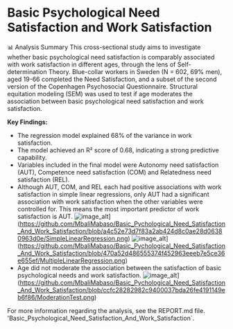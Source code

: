 # Basic Psychological Need Satisfaction and Work Satisfaction
📊 Analysis Summary
This cross-sectional study aims to investigate whether basic psychological need satisfaction is comparably associated with work satisfaction in different ages, through the lens of Self-determination Theory. Blue-collar workers in Sweden (N = 602, 69% men), aged 19-66 completed the Need Satisfaction, and a subset of the second version of the Copenhagen Psychosocial Questionnaire. Structural equitation modeling (SEM) was used to test if age moderates the association between basic psychological need satisfaction and work satisfaction.


 **Key Findings:**
- The regression model explained 68% of the variance in work satisfaction.
- The model achieved an R² score of 0.68, indicating a strong predictive capability.
- Variables included in the final model were Autonomy need satisfaction (AUT), Competence need satisfaction (COM) and Relatedness need satisfaction (REL).
- Although AUT, COM, and REL each had positive associations with work satisfaction in simple linear regressions, only AUT had a significant association with work satisfaction when the 
  other variables were controlled for. This means the most important predictor of work satisfaction is AUT.
![image_alt]([)](https://github.com/MbaliMabaso/Basic_Pychological_Need_Satisfaction_And_Work_Satisfaction/blob/a4c52e73d7f83a2ab424d8c0ae28d06380963d0e/SimpleLinearRegression.png)
![image_alt]([)](https://github.com/MbaliMabaso/Basic_Pychological_Need_Satisfaction_And_Work_Satisfaction/blob/470a52d486555374f452963eeeb7e5ce36e655ef/MultipleLinearRegression.png)
- Age did not moderate the association between the satisfaction of basic psychological needs and work satisfaction.
  ![image_alt]([)](https://github.com/MbaliMabaso/Basic_Pychological_Need_Satisfaction_And_Work_Satisfaction/blob/ccfc28282982c9400037bda26fe4191149eb6f86/ModerationTest.png)
 
For more information regarding the analysis, see the REPORT.md file. 'Basic_Psychological_Need_Satisfaction_And_Work_Satisfaction`.

